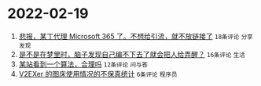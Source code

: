# 2022-02-19

1. [悲报，某丁代理 Microsoft 365 了。不想给引流，就不放链接了](https://www.v2ex.com/t/834964) `18条评论` `分享发现`
1. [是不是在梦里时，脑子发现自己编不下去了就会把人给弄醒？](https://www.v2ex.com/t/834962) `16条评论` `生活`
1. [某站看到一个算法，合理吗](https://www.v2ex.com/t/834960) `12条评论` `问与答`
1. [V2EXer 的图床使用情况的不保真统计](https://www.v2ex.com/t/834963) `6条评论` `程序员`
